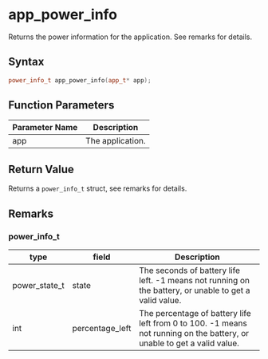 # app_power_info

Returns the power information for the application. See remarks for details.

## Syntax

```cpp
power_info_t app_power_info(app_t* app);
```

## Function Parameters

Parameter Name | Description
--- | ---
app | The application.

## Return Value

Returns a `power_info_t` struct, see remarks for details.

## Remarks

### power_info_t

type | field | Description
--- | --- | ---
power_state_t | state | The seconds of battery life left. -1 means not running on the battery, or unable to get a valid value.
int | percentage_left | The percentage of battery life left from 0 to 100. -1 means not running on the battery, or unable to get a valid value.
